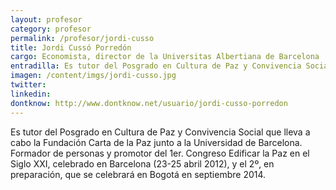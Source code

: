 ```yaml
---
layout: profesor
category: profesor
permalink: /profesor/jordi-cusso
title: Jordi Cussó Porredón
cargo: Economista, director de la Universitas Albertiana de Barcelona
entradilla: Es tutor del Posgrado en Cultura de Paz y Convivencia Social que lleva a cabo la Fundación Carta de la Paz junto a la Universidad de Barcelona.
imagen: /content/imgs/jordi-cusso.jpg
twitter:
linkedin:
dontknow: http://www.dontknow.net/usuario/jordi-cusso-porredon
---
```


Es tutor del Posgrado en Cultura de Paz y Convivencia Social que lleva a cabo la Fundación Carta de la Paz junto a la Universidad de Barcelona.
Formador de personas y promotor del 1er. Congreso Edificar la Paz en el Siglo XXI, celebrado en Barcelona (23-25 abril 2012), y el 2º, en preparación, que se celebrará en Bogotá en septiembre 2014.
